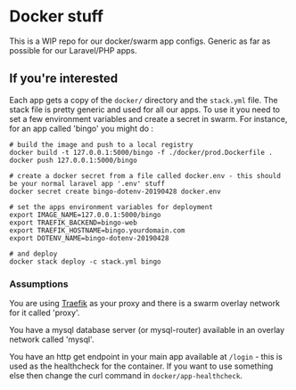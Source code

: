 # Docker stuff

This is a WIP repo for our docker/swarm app configs.  Generic as far as possible for our
Laravel/PHP apps.

## If you're interested

Each app gets a copy of the `docker/` directory and the `stack.yml` file.  The stack file
is pretty generic and used for all our apps.  To use it you need to set a few environment variables and create a secret in swarm.  For instance, for an app called 'bingo' you might do :

```
# build the image and push to a local registry
docker build -t 127.0.0.1:5000/bingo -f ./docker/prod.Dockerfile .
docker push 127.0.0.1:5000/bingo

# create a docker secret from a file called docker.env - this should be your normal laravel app '.env' stuff
docker secret create bingo-dotenv-20190428 docker.env

# set the apps environment variables for deployment
export IMAGE_NAME=127.0.0.1:5000/bingo
export TRAEFIK_BACKEND=bingo-web
export TRAEFIK_HOSTNAME=bingo.yourdomain.com
export DOTENV_NAME=bingo-dotenv-20190428

# and deploy
docker stack deploy -c stack.yml bingo
```

### Assumptions

You are using [Traefik](https://traefik.io/) as your proxy and there is a swarm overlay network for it called 'proxy'.

You have a mysql database server (or mysql-router) available in an overlay network called 'mysql'.

You have an http get endpoint in your main app available at `/login` - this is used as the healthcheck for the container.  If you want to use something else then change the curl command in `docker/app-healthcheck`.
